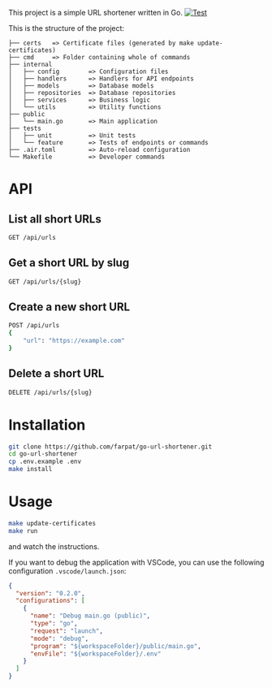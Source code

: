 This project is a simple URL shortener written in Go.
[![Test](https://github.com/farpat/go-url-shortener/workflows/Test/badge.svg)](https://github.com/farpat/go-url-shortener/actions)

This is the structure of the project:
```
├── certs   => Certificate files (generated by make update-certificates)
├── cmd     => Folder containing whole of commands
├── internal
│   ├── config        => Configuration files
│   ├── handlers      => Handlers for API endpoints
│   ├── models        => Database models
│   ├── repositories  => Database repositories
│   ├── services      => Business logic
│   └── utils         => Utility functions
├── public
│   └── main.go       => Main application
├── tests
│   ├── unit          => Unit tests
│   └── feature       => Tests of endpoints or commands
├── .air.toml         => Auto-reload configuration
└── Makefile          => Developer commands
```

# API
## List all short URLs
```sh
GET /api/urls
```

## Get a short URL by slug
```sh
GET /api/urls/{slug}
```

## Create a new short URL
```sh
POST /api/urls
{
    "url": "https://example.com"
}
```

## Delete a short URL
```sh
DELETE /api/urls/{slug}
```

# Installation

```sh
git clone https://github.com/farpat/go-url-shortener.git
cd go-url-shortener
cp .env.example .env
make install
```

# Usage

```sh
make update-certificates
make run
```
and watch the instructions.

If you want to debug the application with VSCode, you can use the following configuration `.vscode/launch.json`:
```json
{
  "version": "0.2.0",
  "configurations": [
    {
      "name": "Debug main.go (public)",
      "type": "go",
      "request": "launch",
      "mode": "debug",
      "program": "${workspaceFolder}/public/main.go",
      "envFile": "${workspaceFolder}/.env"
    }
  ]
}
```
